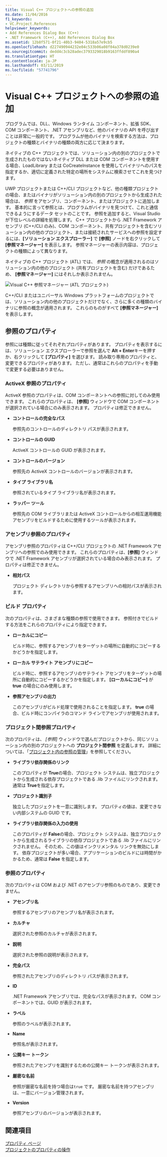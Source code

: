 ```yaml
---
title: Visual C++ プロジェクトへの参照の追加
ms.date: 11/04/2016
f1_keywords:
- VC.Project.References
helpviewer_keywords:
- Add References Dialog Box (C++)
- .NET Framework (C++), Add References Dialog Box
ms.assetid: 12b8f571-0f21-40b3-9404-5318a57e9cb5
ms.openlocfilehash: d227490944232e04c533b06a08f04a378d0239e0
ms.sourcegitcommit: dedd4c3cb28adec3793329018b9163ffddf890a4
ms.translationtype: HT
ms.contentlocale: ja-JP
ms.lasthandoff: 03/11/2019
ms.locfileid: "57741796"
---
```

# <a name="adding-references-in-visual-c-projects"></a>Visual C++ プロジェクトへの参照の追加

プログラムでは、DLL、Windows ランタイム コンポーネント、拡張 SDK、COM コンポーネント、.NET アセンブリなど、他のバイナリの API を呼び出すことは非常に一般的です。 プログラムが他のバイナリを検索する方法は、プロジェクトの種類とバイナリの種類の両方に応じて決まります。

ネイティブの C++ プロジェクトでは、ソリューション内の別のプロジェクトで生成されたものではないネイティブ DLL または COM コンポーネントを使用する場合、LoadLibrary または CoCreateInstance を使用してバイナリへのパスを指定するか、適切に定義された特定の場所をシステムに検索させてこれを見つけます。

UWP プロジェクトまたは C++/CLI プロジェクトなど、他の種類プロジェクトの場合、またはバイナリがソリューション内の別のプロジェクトから生成された場合は、 *参照* をアセンブリ、コンポーネント、またはプロジェクトに追加します。   基本的に言って参照とは、プログラムがバイナリを見つけて、これと通信できるようにするデータ セットのことです。       参照を追加すると、Visual Studio が下位レベルの詳細を処理します。 C++ プロジェクトから .NET Framework アセンブリ (C++/CLI のみ)、COM コンポーネント、共有プロジェクトを含むソリューション内の他のプロジェクト、または接続されたサービスへの参照を設定するには、**[ソリューション エクスプローラー]** で **[参照]** ノードを右クリックして **[参照マネージャー]** を表示します。 参照マネージャーの表示内容は、プロジェクトの種類によって異なります。

ネイティブの C++ プロジェクト (ATL) では、 *参照* の概念が適用されるのはソリューション内の他のプロジェクト (共有プロジェクトを含む) だけであるため、 **[参照マネージャー]** にはそれしか表示されません。

![Visual C&#43;&#43; 参照マネージャー &#40;ATL プロジェクト&#41;](../ide/media/visual-c---reference-manager--atl-projects-.png "Visual C++ 参照マネージャー (ATL プロジェクト)")

C++/CLI またはユニバーサル Windows プラットフォームのプロジェクトでは、ソリューション内の他のプロジェクトだけでなく、さらに多くの種類のバイナリに参照の概念が適用されます。  これらのものがすべて **[参照マネージャー]** を表示します。

## <a name="reference-properties"></a>参照のプロパティ

参照には種類に従ってそれぞれプロパティがあります。 プロパティを表示するには、ソリューション エクスプローラーで参照を選んで **Alt + Enter**キーを押すか、右クリックして **[プロパティ]** を選びます。 読み取り専用のプロパティと、変更できるプロパティがあります。 ただし、通常はこれらのプロパティを手動で変更する必要はありません。

### <a name="activex-reference-properties"></a>ActiveX 参照のプロパティ

ActiveX 参照のプロパティは、COM コンポーネントへの参照に対してのみ使用できます。 これらのプロパティは、 **[参照]** ウィンドウで COM コンポーネントが選択されている場合にのみ表示されます。 プロパティは修正できません。

- **コントロールの完全なパス**

   参照先のコントロールのディレクトリ パスが表示されます。

- **コントロールの GUID**

   ActiveX コントロールの GUID が表示されます。

- **コントロールのバージョン**

   参照先の ActiveX コントロールのバージョンが表示されます。

- **タイプ ライブラリ名**

   参照されているタイプ ライブラリ名が表示されます。

- **ラッパー ツール**

   参照先の COM ライブラリまたは ActiveX コントロールからの相互運用機能アセンブリをビルドするために使用するツールが表示されます。

### <a name="assembly-reference-properties"></a>アセンブリ参照のプロパティ

アセンブリ参照のプロパティは C++/CLI プロジェクトの .NET Framework アセンブリへの参照でのみ使用できます。 これらのプロパティは、**[参照]** ウィンドウで .NET Framework アセンブリが選択されている場合のみ表示されます。 プロパティは修正できません。

- **相対パス**

   プロジェクト ディレクトリから参照するアセンブリへの相対パスが表示されます。

### <a name="build-properties"></a>ビルド プロパティ

次のプロパティは、さまざまな種類の参照で使用できます。 参照付きでビルドする方法をこれらのプロパティにより指定できます。

- **ローカルにコピー**

   ビルド時に、参照するアセンブリをターゲットの場所に自動的にコピーするかどうかを指定します。

- **ローカル サテライト アセンブリにコピー**

   ビルド時に、参照するアセンブリのサテライト アセンブリをターゲットの場所に自動的にコピーするかどうかを指定します。 **[ローカルにコピー]** が **true** の場合にのみ使用します。

- **参照アセンブリの出力**

   このアセンブリがビルド処理で使用されることを指定します。 **true** の場合、ビルド時にコンパイラのコマンド ラインでアセンブリが使用されます。

### <a name="project-to-project-reference-properties"></a>プロジェクト間参照プロパティ

次のプロパティは、 *[参照]* ウィンドウで選んだプロジェクトから、同じソリューション内の別のプロジェクトへの **プロジェクト間参照** を定義します。 詳細については、「[プロジェクト内の参照の管理](/visualstudio/ide/managing-references-in-a-project)」を参照してください。

- **ライブラリ依存関係のリンク**

   このプロパティが **True**の場合、プロジェクト システムは、独立プロジェクトから生成される依存プロジェクトである .lib ファイルにリンクされます。 通常は **True**を指定します。

- **プロジェクト識別子**

   独立したプロジェクトを一意に識別します。 プロパティの値は、変更できない内部システムの GUID です。

- **ライブラリ依存関係の入力の使用**

   このプロパティが **False**の場合、プロジェクト システムは、独立プロジェクトから生成されるライブラリの依存プロジェクトである .lib ファイルにリンクされません。 そのため、この値はインクリメンタル リンクを無効にします。 依存プロジェクトが多い場合、アプリケーションのビルドには時間がかかるため、通常は **False** を指定します。

### <a name="reference-properties"></a>参照のプロパティ

次のプロパティは COM および .NET のアセンブリ参照のものであり、変更できません。

- **アセンブリ名**

   参照するアセンブリのアセンブリ名が表示されます。

- **カルチャ**

   選択された参照のカルチャが表示されます。

- **説明**

   選択された参照の説明が表示されます。

- **完全パス**

   参照されたアセンブリのディレクトリ パスが表示されます。

- **ID**

   .NET Framework アセンブリでは、完全なパスが表示されます。 COM コンポーネントでは、GUID が表示されます。

- **ラベル**

   参照のラベルが表示されます。

- **Name**

   参照名が表示されます。

- **公開キー トークン**

   参照されたアセンブリを識別するための公開キー トークンが表示されます。

- **厳密な名前**

   参照が厳密な名前を持つ場合は`true` です。 厳密な名前を持つアセンブリは、一意にバージョン管理されます。

- **Version**

   参照アセンブリのバージョンが表示されます。

## <a name="see-also"></a>関連項目

[プロパティ ページ](../ide/property-pages-visual-cpp.md)<br>
[プロジェクトのプロパティの操作](../ide/working-with-project-properties.md)
